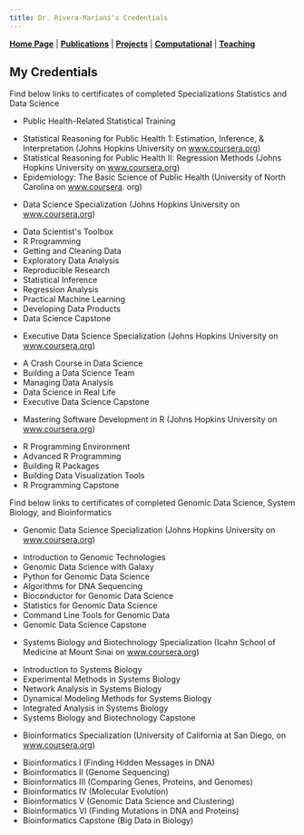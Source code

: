 ```yaml
---
title: Dr. Rivera-Mariani's Credentials
---
```


[**Home Page**](http://www.friveram.com/) | [**Publications**](http://www.friveram.com/publications) | [**Projects**](http://www.friveram.comt/projects) | [**Computational**](http://www.friveram.com/compbio) | [**Teaching**](http://www.friveram.com/teaching) 

## My Credentials

Find below links to certificates of completed Specializations Statistics and Data Science

* Public Health-Related Statistical Training
 + Statistical Reasoning for Public Health 1:  Estimation, Inference, & Interpretation (Johns Hopkins University on www.coursera.org)
 + Statistical Reasoning for Public Health II: Regression Methods (Johns Hopkins University on www.coursera.org)
 + Epidemiology: The Basic Science of Public Health (University of North Carolina on www.coursera. org)
* Data Science Specialization (Johns Hopkins University on www.coursera.org)
 + Data Scientist's Toolbox
 + R Programming
 + Getting and Cleaning Data
 + Exploratory Data Analysis
 + Reproducible Research
 + Statistical Inference
 + Regression Analysis
 + Practical Machine Learning
 + Developing Data Products
 + Data Science Capstone
* Executive Data Science Specialization (Johns Hopkins University on www.coursera.org)
 + A Crash Course in Data Science
 + Building a Data Science Team
 + Managing Data Analysis
 + Data Science in Real Life
 + Executive Data Science Capstone
* Mastering Software Development in R (Johns Hopkins University on www.coursera.org)
 + R Programming Environment
 + Advanced R Programming
 + Building R Packages
 + Building Data Visualization Tools
 + R Programming Capstone
 

Find below links to certificates of completed Genomic Data Science, System Biology, and Bioinformatics

* Genomic Data Science Specialization (Johns Hopkins University on www.coursera.org)
 + Introduction to Genomic Technologies
 + Genomic Data Science with Galaxy
 + Python for Genomic Data Science
 + Algorithms for DNA Sequencing
 + Bioconductor for Genomic Data Science
 + Statistics for Genomic Data Science
 + Command Line Tools for Genomic Data 
 + Genomic Data Science Capstone
* Systems Biology and Biotechnology Specialization (Icahn School of Medicine at Mount Sinai on www.coursera.org)
 + Introduction to Systems Biology
 + Experimental Methods in Systems Biology
 + Network Analysis in Systems Biology
 + Dynamical Modeling Methods for Systems Biology 
 + Integrated Analysis in Systems Biology
 + Systems Biology and Biotechnology Capstone 
* Bioinformatics Specialization (University of California at San Diego, on www.coursera.org)
 + Bioinformatics I (Finding Hidden Messages in DNA)
 + Bioinformatics II (Genome Sequencing)
 + Bioinformatics III (Comparing Genes, Proteins, and Genomes)
 + Bioinformatics IV (Molecular Evolution)
 + Bioinformatics V (Genomic Data Science and Clustering)
 + Bioinformatics VI (Finding Mutations in DNA and Proteins)
 + Bioinformatics Capstone (Big Data in Biology)